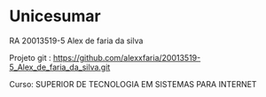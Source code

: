 # Unicesumar

RA 20013519-5   Alex de faria da silva

Projeto git : https://github.com/alexxfaria/20013519-5_Alex_de_faria_da_silva.git    

Curso: SUPERIOR DE TECNOLOGIA EM SISTEMAS PARA INTERNET
